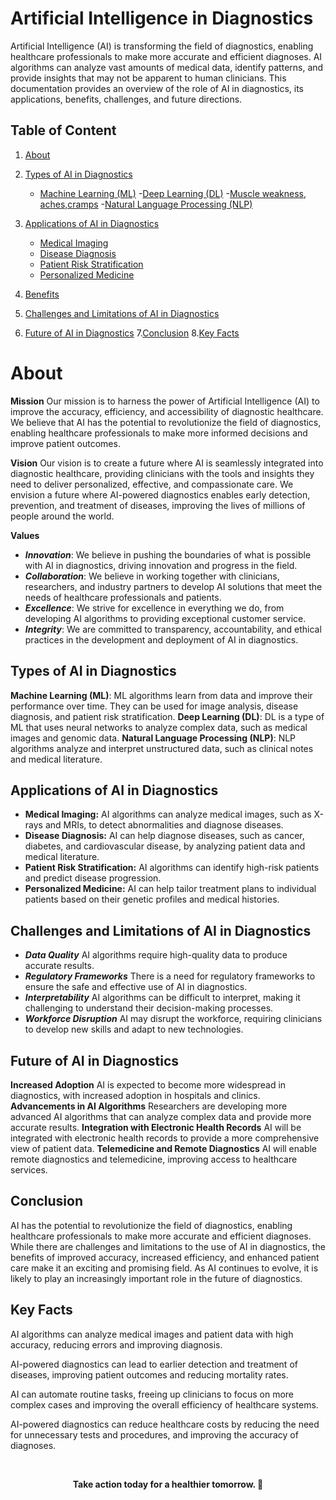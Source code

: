 # Artificial Intelligence in Diagnostics

Artificial Intelligence (AI) is transforming the field of diagnostics, enabling healthcare professionals to make more accurate and efficient diagnoses. AI algorithms can analyze vast amounts of medical data, identify patterns, and provide insights that may not be apparent to human clinicians. This documentation provides an overview of the role of AI in diagnostics, its applications, benefits, challenges, and future directions.


## Table of Content

1. [About](#about)
2. [Types of AI in Diagnostics](#Types-of-ai-in-diagnostics)
    - [Machine Learning (ML)](#Machine-Learning-(ML)) 
    -[Deep Learning (DL)](#Deep-Learning-(DL))
    -[Muscle weakness, aches,cramps](#muscle-weakness-sches-cramps)
    -[Natural Language Processing (NLP)](#Natural-Language-Processing-(NLP))

3. [Applications of AI in Diagnostics](#Applications-of-AI-in-Diagnostics)
   - [Medical Imaging](#medical-imaging)
   - [Disease Diagnosis](#disease-diagnosis)
   - [Patient Risk Stratification](#Patient-risk-stratification)
   - [Personalized Medicine](#personalized-medicine)

4. [Benefits](#Benefits-of-AI-in-Diagnostics)

5. [Challenges and Limitations of AI in Diagnostics](#Challenges-and-Limitations-of-AI-in-Diagnostics)
6. [Future of AI in Diagnostics](#Future-of-AI-in-Diagnostics)
7.[Conclusion](#conclusion)
8.[Key Facts](#key-facts)


# About
**Mission**
Our mission is to harness the power of Artificial Intelligence (AI) to improve the accuracy, efficiency, and accessibility of diagnostic healthcare. We believe that AI has the potential to revolutionize the field of diagnostics, enabling healthcare professionals to make more informed decisions and improve patient outcomes.

**Vision**
Our vision is to create a future where AI is seamlessly integrated into diagnostic healthcare, providing clinicians with the tools and insights they need to deliver personalized, effective, and compassionate care. We envision a future where AI-powered diagnostics enables early detection, prevention, and treatment of diseases, improving the lives of millions of people around the world.

**Values**
- ***Innovation***: We believe in pushing the boundaries of what is possible with AI in diagnostics, driving innovation and progress in the field.
- ***Collaboration***: We believe in working together with clinicians, researchers, and industry partners to develop AI solutions that meet the needs of healthcare professionals and patients.
- ***Excellence***: We strive for excellence in everything we do, from developing AI algorithms to providing exceptional customer service.
- ***Integrity***: We are committed to transparency, accountability, and ethical practices in the development and deployment of AI in diagnostics.

## Types of AI in Diagnostics
**Machine Learning (ML)**: ML algorithms learn from data and improve their performance over time. They can be used for image analysis, disease diagnosis, and patient risk stratification.
**Deep Learning (DL)**: DL is a type of ML that uses neural networks to analyze complex data, such as medical images and genomic data.
**Natural Language Processing (NLP)**: NLP algorithms analyze and interpret unstructured data, such as clinical notes and medical literature.


## Applications of AI in Diagnostics
- **Medical Imaging:** AI algorithms can analyze medical images, such as X-rays and MRIs, to detect abnormalities and diagnose diseases.
- **Disease Diagnosis:** AI can help diagnose diseases, such as cancer, diabetes, and cardiovascular disease, by analyzing patient data and medical literature.
- **Patient Risk Stratification:** AI algorithms can identify high-risk patients and predict disease progression.
- **Personalized Medicine:** AI can help tailor treatment plans to individual patients based on their genetic profiles and medical histories.

## Challenges and Limitations of AI in Diagnostics
- ***Data Quality*** 
AI algorithms require high-quality data to produce accurate results.
- ***Regulatory Frameworks***
There is a need for regulatory frameworks to ensure the safe and effective use of AI in diagnostics.
- ***Interpretability***
AI algorithms can be difficult to interpret, making it challenging to understand their decision-making processes.
- ***Workforce Disruption***
AI may disrupt the workforce, requiring clinicians to develop new skills and adapt to new technologies.

## Future of AI in Diagnostics
**Increased Adoption**
AI is expected to become more widespread in diagnostics, with increased adoption in hospitals and clinics.
**Advancements in AI Algorithms** Researchers are developing more advanced AI algorithms that can analyze complex data and provide more accurate results.
**Integration with Electronic Health Records**
AI will be integrated with electronic health records to provide a more comprehensive view of patient data.
**Telemedicine and Remote Diagnostics**
AI will enable remote diagnostics and telemedicine, improving access to healthcare services.

## Conclusion
AI has the potential to revolutionize the field of diagnostics, enabling healthcare professionals to make more accurate and efficient diagnoses. While there are challenges and limitations to the use of AI in diagnostics, the benefits of improved accuracy, increased efficiency, and enhanced patient care make it an exciting and promising field. As AI continues to evolve, it is likely to play an increasingly important role in the future of diagnostics.


## Key Facts

<p>AI algorithms can analyze medical images and patient data with high accuracy, reducing errors and improving diagnosis.</p>
<p>AI-powered diagnostics can lead to earlier detection and treatment of diseases, improving patient outcomes and reducing mortality rates.</p>
<p>AI can automate routine tasks, freeing up clinicians to focus on more complex cases and improving the overall efficiency of healthcare systems.</p>
<p>AI-powered diagnostics can reduce healthcare costs by reducing the need for unnecessary tests and procedures, and improving the accuracy of diagnoses.</p>
<br>
<p align="center"><strong>Take action today for a healthier tomorrow. 💙</strong></p>